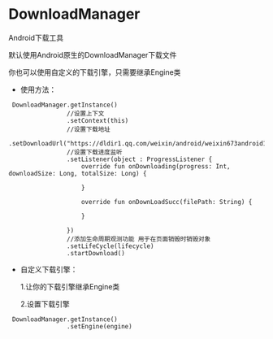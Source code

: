# DownloadManager
  Android下载工具
  
  默认使用Android原生的DownloadManager下载文件
  
  你也可以使用自定义的下载引擎，只需要继承Engine类
  - 使用方法：
  ```
   DownloadManager.getInstance()
                  //设置上下文
                  .setContext(this)
                  //设置下载地址
                  .setDownloadUrl("https://dldir1.qq.com/weixin/android/weixin673android1360.apk")
                  //设置下载进度监听
                  .setListener(object : ProgressListener {
                      override fun onDownloading(progress: Int, downloadSize: Long, totalSize: Long) {
                          
                      }
  
                      override fun onDownLoadSucc(filePath: String) {
                          
                      }
  
                  })
                  //添加生命周期观测功能 用于在页面销毁时销毁对象
                  .setLifeCycle(lifecycle)
                  .startDownload()
```
 - 自定义下载引擎：
 
   1.让你的下载引擎继承Engine类
 
   2.设置下载引擎
 ```
  DownloadManager.getInstance()
                 .setEngine(engine)
 ```
